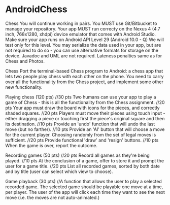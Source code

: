 # AndroidChess
Chess
You will continue working in pairs.
You MUST use Git/Bitbucket to manage your repository. Your app MUST run correcty on the Nexus 4 (4.7 inch, 768x1280, xhdpi) device emulator that comes with Android Studio. Make sure your app runs on Android API Level 29 (Android 10.0 - Q) We will test only for this level.
You may serialize the data used in your app, but are not required to do so - you can use alternative formats for storage on the device.
Javadoc and UML are not required. Lateness penalties same as for Chess and Photos.

Chess
Port the terminal-based Chess program to Android: a chess app that lets two people play chess with each other on the phone. You need to carry over all the functionality from the Chess project, and implement some other new functionality.

Playing chess (120 pts)
//30 pts Two humans can use your app to play a game of Chess - this is all the functionality from the Chess assignment.
//20 pts Your app must draw the board with icons for the pieces, and correctly shaded squares.
//20 pts Players must move their pieces using touch input - either dragging a piece or touching first the piece's original square and then its destination.
//10 pts Provide an 'undo' function that will undo the last move (but no farther).
//10 pts Provide an 'AI' button that will choose a move for the current player. Choosing randomly from the set of legal moves is sufficient.
//20 pts Provide functional 'draw' and 'resign' buttons.
//10 pts When the game is over, report the outcome.


Recording games (50 pts)
//20 pts Record all games as they're being played.
//10 pts At the conclusion of a game, offer to store it and prompt the user for a game title.
//20 pts List all recorded games, sorted by both date and by title (user can select which view to choose).


Game playback (30 pts)
//A function that allows the user to play a selected recorded game. The selected game should be playable one move at a time, per player. The user of the app will click each time they want to see the next move (i.e. the moves are not auto-animated.)
